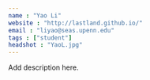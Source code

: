 ```yaml
---
name : "Yao Li"
website : "http://lastland.github.io/"
email : "liyao@seas.upenn.edu"
tags : ["student"]
headshot : "YaoL.jpg"
---
```

Add description here.
